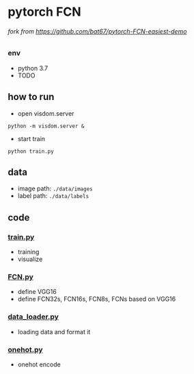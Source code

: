 # pytorch FCN
###### fork from https://github.com/bat67/pytorch-FCN-easiest-demo

### env
* python 3.7
* TODO

## how to run
- open visdom.server
```
python -m visdom.server &
```
- start train
```
python train.py
```

## data
- image path: `./data/images`
- label path: `./data/labels`

## code
### [train.py](train.py)
- training
- visualize

### [FCN.py](FCN.py)
- define VGG16
- define FCN32s, FCN16s, FCN8s, FCNs based on VGG16

### [data_loader.py](data_loader.py)
- loading data and format it

### [onehot.py](onehot.py)
- onehot encode
